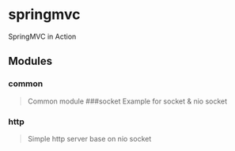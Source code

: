 # springmvc
SpringMVC in Action

## Modules
### common 
> Common module
###socket
> Example for socket & nio socket
### http
> Simple http server base on nio socket
